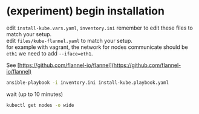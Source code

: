 # (experiment) begin installation

edit `install-kube.vars.yaml`, `inventory.ini` remember to edit these files to match your setup.\
edit `files/kube-flannel.yaml` to match your setup.\
for example with vagrant, the network for nodes communicate should be `eth1` we need to add `--iface=eth1`.

See [https://github.com/flannel-io/flannel](https://github.com/flannel-io/flannel)

```bash
ansible-playbook -i inventory.ini install-kube.playbook.yaml
```

wait (up to 10 minutes)

```bash
kubectl get nodes -o wide
```
